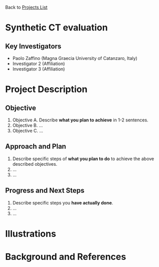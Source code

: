 Back to [Projects List](../../README.md#ProjectsList)

# Synthetic CT evaluation

## Key Investigators

- Paolo Zaffino (Magna Graecia University of Catanzaro, Italy)
- Investigator 2 (Affiliation)
- Investigator 3 (Affiliation)

# Project Description

<!-- Add a short paragraph describing the project. -->

## Objective

<!-- Describe here WHAT you would like to achieve (what you will have as end result). -->

1. Objective A. Describe **what you plan to achieve** in 1-2 sentences.
1. Objective B. ...
1. Objective C. ...

## Approach and Plan

<!-- Describe here HOW you would like to achieve the objectives stated above. -->

1. Describe specific steps of **what you plan to do** to achieve the above described objectives.
1. ...
1. ...

## Progress and Next Steps

<!-- Update this section as you make progress, describing of what you have ACTUALLY DONE. If there are specific steps that you could not complete then you can describe them here, too. -->

1. Describe specific steps you **have actually done**.
1. ...
1. ...

# Illustrations

<!-- Add pictures and links to videos that demonstrate what has been accomplished.
![Description of picture](Example2.jpg)
![Some more images](Example2.jpg)
-->

# Background and References

<!-- If you developed any software, include link to the source code repository. If possible, also add links to sample data, and to any relevant publications. -->
